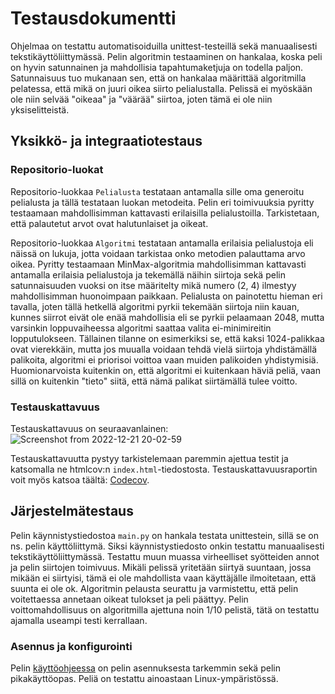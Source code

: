# Testausdokumentti
Ohjelmaa on testattu automatisoiduilla unittest-testeillä sekä manuaalisesti tekstikäyttöliittymässä. Pelin algoritmin testaaminen on hankalaa, koska peli on hyvin satunnainen ja mahdollisia tapahtumaketjuja on todella paljon. Satunnaisuus tuo mukanaan sen, että on hankalaa määrittää algoritmilla pelatessa, että mikä on juuri oikea siirto pelialustalla. Pelissä ei myöskään ole niin selvää "oikeaa" ja "väärää" siirtoa, joten tämä ei ole niin yksiselitteistä.

## Yksikkö- ja integraatiotestaus
### Repositorio-luokat
Repositorio-luokkaa ``Pelialusta`` testataan antamalla sille oma generoitu pelialusta ja tällä testataan luokan metodeita. Pelin eri toimivuuksia pyritty testaamaan mahdollisimman kattavasti erilaisilla pelialustoilla. Tarkistetaan, että palautetut arvot ovat halutunlaiset ja oikeat.

Repositorio-luokkaa ``Algoritmi`` testataan antamalla erilaisia pelialustoja eli näissä on lukuja, jotta voidaan tarkistaa onko metodien palauttama arvo oikea. Pyritty testaamaan MinMax-algoritmia mahdollisimman kattavasti antamalla erilaisia pelialustoja ja tekemällä näihin siirtoja sekä pelin satunnaisuuden vuoksi on itse määritelty mikä numero (2, 4) ilmestyy mahdollisimman huonoimpaan paikkaan. Pelialusta on painotettu hieman eri tavalla, joten tällä hetkellä algoritmi pyrkii tekemään siirtoja niin kauan, kunnes siirrot eivät ole enää mahdollisia eli se pyrkii pelaamaan 2048, mutta varsinkin loppuvaiheessa algoritmi saattaa valita ei-minimireitin lopputulokseen. Tällainen tilanne on esimerkiksi se, että kaksi 1024-palikkaa ovat vierekkäin, mutta jos muualla voidaan tehdä vielä siirtoja yhdistämällä palikoita, algoritmi ei priorisoi voittoa vaan muiden palikoiden yhdistymisiä. Huomionarvoista kuitenkin on, että algoritmi ei kuitenkaan häviä peliä, vaan sillä on kuitenkin "tieto" siitä, että nämä palikat siirtämällä tulee voitto. 

### Testauskattavuus
Testauskattavuus on seuraavanlainen:
![Screenshot from 2022-12-21 20-02-59](https://user-images.githubusercontent.com/93583969/208976522-d4eed046-ed9f-48f8-81d5-6036f5f41844.png)

Testauskattavuutta pystyy tarkistelemaan paremmin ajettua testit ja katsomalla ne htmlcov:n ``index.html``-tiedostosta.
Testauskattavuusraportin voit myös katsoa täältä: [Codecov](https://app.codecov.io/gh/tikuisma/2048).

## Järjestelmätestaus
Pelin käynnistystiedostoa ``main.py`` on hankala testata unittestein, sillä se on ns. pelin käyttöliittymä. Siksi käynnistystiedosto onkin testattu manuaalisesti tekstikäyttöliittymässä. Testattu muun muassa virheelliset syötteiden annot ja pelin siirtojen toimivuus. Mikäli pelissä yritetään siirtyä suuntaan, jossa mikään ei siirtyisi, tämä ei ole mahdollista vaan käyttäjälle ilmoitetaan, että suunta ei ole ok. Algoritmin pelausta seurattu ja varmistettu, että pelin voitettaessa annetaan oikeat tulokset ja peli päättyy. Pelin voittomahdollisuus on algoritmilla ajettuna noin 1/10 pelistä, tätä on testattu ajamalla useampi testi kerrallaan.

### Asennus ja konfigurointi
Pelin [käyttöohjeessa](https://github.com/tikuisma/2048/blob/master/dokumentaatio/k%C3%A4ytt%C3%B6ohje.md) on pelin asennuksesta tarkemmin sekä pelin pikakäyttöopas.
Peliä on testattu ainoastaan Linux-ympäristössä.
